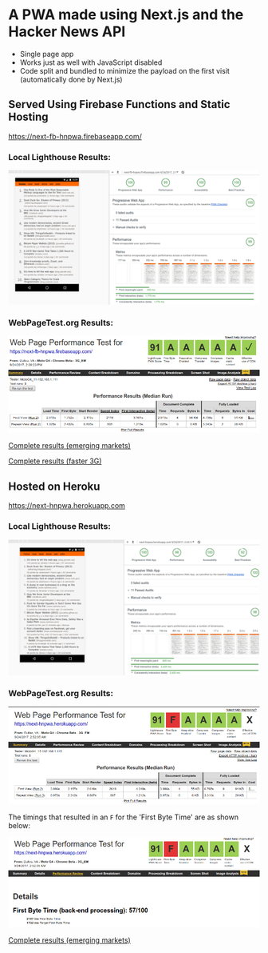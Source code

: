 # A PWA made using Next.js and the Hacker News API 

- Single page app
- Works just as well with JavaScript disabled
- Code split and bundled to minimize the payload on the first visit (automatically done by Next.js)

## Served Using Firebase Functions and Static Hosting

https://next-fb-hnpwa.firebaseapp.com/

### Local Lighthouse Results:

![Local Lighthouse](performance/fb-local-lighthouse.png)

### WebPageTest.org Results:

![WebPageTest.org Results](performance/fb-webpagetest.png)

[Complete results (emerging markets)](https://www.webpagetest.org/result/170924_BQ_08b80e1854f5bfa0c5b36d10a5373b1e/)

[Complete results (faster 3G)](https://www.webpagetest.org/result/170924_SG_e20c408039688ecdcc07205ff6a91299/)

## Hosted on Heroku

https://next-hnpwa.herokuapp.com

### Local Lighthouse Results:

![Local Lighthouse](performance/heroku-local-lighthouse.png)

### WebPageTest.org Results:

![WebPageTest.org Results](performance/heroku-webpagetest1.png)

The timings that resulted in an `F` for the 'First Byte Time' are as shown below:

![WebPageTest.org Results](performance/heroku-webpagetest2.png)

[Complete results (emerging markets)](https://www.webpagetest.org/result/170923_TJ_70e85a49a2ab814ff7134a8019384b20/)

